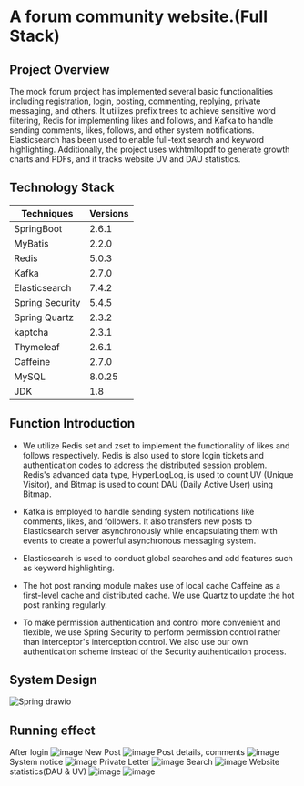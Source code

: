 # A forum community website.(Full Stack)
## Project Overview
The mock forum project has implemented several basic functionalities including registration, login, posting, commenting, replying, private messaging, and others. It utilizes prefix trees to achieve sensitive word filtering, Redis for implementing likes and follows, and Kafka to handle sending comments, likes, follows, and other system notifications. Elasticsearch has been used to enable full-text search and keyword highlighting. Additionally, the project uses wkhtmltopdf to generate growth charts and PDFs, and it tracks website UV and DAU statistics. 
## Technology Stack
| Techniques | Versions |
| ------------- | ------------- |
| SpringBoot | 2.6.1 |
| MyBatis | 2.2.0 |
| Redis | 5.0.3 |
| Kafka | 2.7.0 |
| Elasticsearch | 7.4.2 |
| Spring Security | 5.4.5 |
| Spring Quartz | 2.3.2 |
| kaptcha | 2.3.1 |
| Thymeleaf | 2.6.1 |
| Caffeine | 2.7.0 |
| MySQL | 8.0.25 |
| JDK | 1.8 |
## Function Introduction
- We utilize Redis set and zset to implement the functionality of likes and follows respectively. Redis is also used to store login tickets and authentication codes to address the distributed session problem. Redis's advanced data type, HyperLogLog, is used to count UV (Unique Visitor), and Bitmap is used to count DAU (Daily Active User) using Bitmap.

- Kafka is employed to handle sending system notifications like comments, likes, and followers. It also transfers new posts to Elasticsearch server asynchronously while encapsulating them with events to create a powerful asynchronous messaging system.

- Elasticsearch is used to conduct global searches and add features such as keyword highlighting.

- The hot post ranking module makes use of local cache Caffeine as a first-level cache and distributed cache. We use Quartz to update the hot post ranking regularly.

- To make permission authentication and control more convenient and flexible, we use Spring Security to perform permission control rather than interceptor's interception control. We also use our own authentication scheme instead of the Security authentication process.
## System Design
![Spring drawio](https://user-images.githubusercontent.com/76798014/228204843-bffb3cb8-c6c3-43a8-8358-e353e1c2456c.png)
## Running effect
After login
![image](https://user-images.githubusercontent.com/76798014/228211230-92794b3f-0a76-4557-8a5f-5689ae44ac9e.png)
New Post
![image](https://user-images.githubusercontent.com/76798014/228211158-a8469da2-7081-4afe-8cf2-5650a8352a14.png)
Post details, comments
![image](https://user-images.githubusercontent.com/76798014/228211404-872b75dc-d31c-4015-bf92-c17f89688b15.png)
System notice
![image](https://user-images.githubusercontent.com/76798014/228212195-0fe037c7-cf89-45b5-86f4-3e4b800df98d.png)
Private Letter
![image](https://user-images.githubusercontent.com/76798014/228212352-4a2a287a-c598-4f1e-858b-e85e46d6e00d.png)
Search
![image](https://user-images.githubusercontent.com/76798014/228212516-acca20b0-8fb4-4499-ad66-398a66455e92.png)
Website statistics(DAU & UV)
![image](https://user-images.githubusercontent.com/76798014/228213498-c10826e0-1649-46bf-8aa6-438f98af877f.png)
![image](https://user-images.githubusercontent.com/76798014/228213570-6d141103-be00-4abc-8f5d-7cef8c256f86.png)






